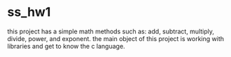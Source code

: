 # ss_hw1
this project has a simple math methods such as: add, subtract, multiply, divide, power, and exponent.
the main object of this project is working with libraries and get to know the c language.
